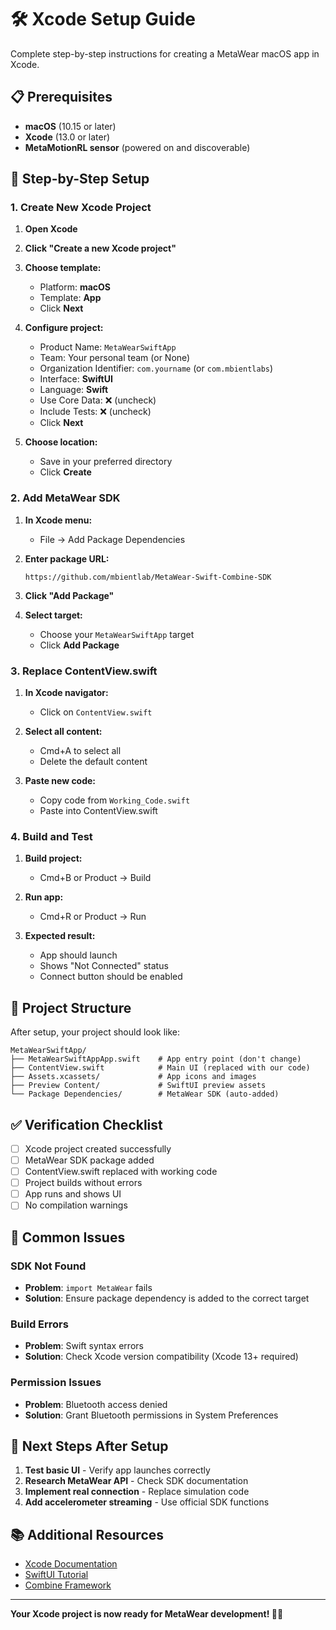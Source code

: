 # 🛠️ Xcode Setup Guide

Complete step-by-step instructions for creating a MetaWear macOS app in Xcode.

## 📋 Prerequisites

- **macOS** (10.15 or later)
- **Xcode** (13.0 or later)
- **MetaMotionRL sensor** (powered on and discoverable)

## 🚀 Step-by-Step Setup

### 1. Create New Xcode Project

1. **Open Xcode**
2. **Click "Create a new Xcode project"**
3. **Choose template:**
   - Platform: **macOS**
   - Template: **App**
   - Click **Next**

4. **Configure project:**
   - Product Name: `MetaWearSwiftApp`
   - Team: Your personal team (or None)
   - Organization Identifier: `com.yourname` (or `com.mbientlabs`)
   - Interface: **SwiftUI**
   - Language: **Swift**
   - Use Core Data: ❌ (uncheck)
   - Include Tests: ❌ (uncheck)
   - Click **Next**

5. **Choose location:**
   - Save in your preferred directory
   - Click **Create**

### 2. Add MetaWear SDK

1. **In Xcode menu:**
   - File → Add Package Dependencies

2. **Enter package URL:**
   ```
   https://github.com/mbientlab/MetaWear-Swift-Combine-SDK
   ```

3. **Click "Add Package"**

4. **Select target:**
   - Choose your `MetaWearSwiftApp` target
   - Click **Add Package**

### 3. Replace ContentView.swift

1. **In Xcode navigator:**
   - Click on `ContentView.swift`

2. **Select all content:**
   - Cmd+A to select all
   - Delete the default content

3. **Paste new code:**
   - Copy code from `Working_Code.swift`
   - Paste into ContentView.swift

### 4. Build and Test

1. **Build project:**
   - Cmd+B or Product → Build

2. **Run app:**
   - Cmd+R or Product → Run

3. **Expected result:**
   - App should launch
   - Shows "Not Connected" status
   - Connect button should be enabled

## 🔧 Project Structure

After setup, your project should look like:

```
MetaWearSwiftApp/
├── MetaWearSwiftAppApp.swift    # App entry point (don't change)
├── ContentView.swift            # Main UI (replaced with our code)
├── Assets.xcassets/             # App icons and images
├── Preview Content/             # SwiftUI preview assets
└── Package Dependencies/        # MetaWear SDK (auto-added)
```

## ✅ Verification Checklist

- [ ] Xcode project created successfully
- [ ] MetaWear SDK package added
- [ ] ContentView.swift replaced with working code
- [ ] Project builds without errors
- [ ] App runs and shows UI
- [ ] No compilation warnings

## 🐛 Common Issues

### SDK Not Found
- **Problem**: `import MetaWear` fails
- **Solution**: Ensure package dependency is added to the correct target

### Build Errors
- **Problem**: Swift syntax errors
- **Solution**: Check Xcode version compatibility (Xcode 13+ required)

### Permission Issues
- **Problem**: Bluetooth access denied
- **Solution**: Grant Bluetooth permissions in System Preferences

## 🎯 Next Steps After Setup

1. **Test basic UI** - Verify app launches correctly
2. **Research MetaWear API** - Check SDK documentation
3. **Implement real connection** - Replace simulation code
4. **Add accelerometer streaming** - Use official SDK functions

## 📚 Additional Resources

- [Xcode Documentation](https://developer.apple.com/xcode/)
- [SwiftUI Tutorial](https://developer.apple.com/tutorials/swiftui)
- [Combine Framework](https://developer.apple.com/documentation/combine)

---

**Your Xcode project is now ready for MetaWear development! 🍎✨** 